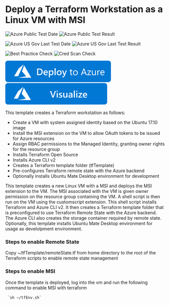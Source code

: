 # Deploy a Terraform Workstation as a Linux VM with MSI

![Azure Public Test Date](https://azurequickstartsservice.blob.core.windows.net/badges/201-vm-msi-linux-terraform/PublicLastTestDate.svg)
![Azure Public Test Result](https://azurequickstartsservice.blob.core.windows.net/badges/201-vm-msi-linux-terraform/PublicDeployment.svg)

![Azure US Gov Last Test Date](https://azurequickstartsservice.blob.core.windows.net/badges/201-vm-msi-linux-terraform/FairfaxLastTestDate.svg)
![Azure US Gov Last Test Result](https://azurequickstartsservice.blob.core.windows.net/badges/201-vm-msi-linux-terraform/FairfaxDeployment.svg)

![Best Practice Check](https://azurequickstartsservice.blob.core.windows.net/badges/201-vm-msi-linux-terraform/BestPracticeResult.svg)
![Cred Scan Check](https://azurequickstartsservice.blob.core.windows.net/badges/201-vm-msi-linux-terraform/CredScanResult.svg)

[![Deploy To Azure](https://raw.githubusercontent.com/Azure/azure-quickstart-templates/master/1-CONTRIBUTION-GUIDE/images/deploytoazure.svg?sanitize=true)]("https://portal.azure.com/#create/Microsoft.Template/uri/https%3A%2F%2Fraw.githubusercontent.com%2FAzure%2Fazure-quickstart-templates%2Fmaster%2F201-vm-msi-linux-terraform%2Fazuredeploy.json")  [![Visualize](https://raw.githubusercontent.com/Azure/azure-quickstart-templates/master/1-CONTRIBUTION-GUIDE/images/visualizebutton.svg?sanitize=true)]("http://armviz.io/#/?load=https%3A%2F%2Fraw.githubusercontent.com%2FAzure%2Fazure-quickstart-templates%2Fmaster%2F201-vm-msi-linux-terraform%2Fazuredeploy.json")

This template creates a Terraform workstation as follows:

- Create a VM with system assigned identity based on the Ubuntu 17.10 image
- Install the MSI extension on the VM to allow OAuth tokens to be issued for Azure resources
- Assign RBAC permissions to the Managed Identity, granting owner rights for the resource group
- Installs Terraform Open Source
- Installs Azure CLI v2
- Creates a Terraform template folder (tfTemplate)
- Pre-configures Terraform remote state with the Azure backend
- Optionally installs Ubuntu Mate Desktop environment for development

This template creates a new Linux VM with a MSI and deploys the MSI extension to the VM. The MSI associated with the VM is given owner permission on the resource group containing the VM. A shell script is then run on the VM using the customscript extension. This shell script installs Terraform and Azure CLI v2. It then creates a Terraform template folder that is preconfigured to use Terraform Remote State with the Azure backend. The Azure CLI also creates the storage container required by remote state.  Optionally, this template installs Ubuntu Mate Desktop environment for usage as develolpment environment. 

### Steps to enable Remote State
Copy ~/tfTemplate/remoteState.tf from home directory to the root of the Terraform scripts to enable remote state management

### Steps to enable MSI
Once the template is deployed, log into the vm and run the following command to enable MSI with terraform

     `sh ~/tfEnv.sh`



